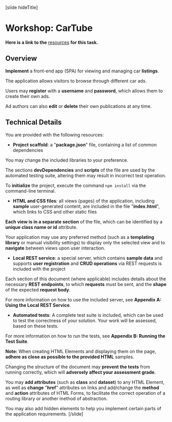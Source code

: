 
[slide hideTitle]

# Workshop: CarTube

**Here is a link to the** [resources]() **for this task.**

## Overview
**Implement** a front-end app (SPA) for viewing and managing car **listings**. 

The application allows visitors to browse through different car ads. 

Users may **register** with a **username** and **password**, which allows them to create their own ads. 

Ad authors can also **edit** or **delete** their own publications at any time.

## Technical Details

You are provided with the following resources:

- **Project scaffold**: a "**package.json**" file, containing a list of common dependencies

You may change the included libraries to your preference. 

The sections **devDependencies** and **scripts** of the file are used by the automated testing suite, altering them may result in incorrect test operation.

To **initialize** the project, execute the command `npm install` via the command-line terminal.

- **HTML and CSS files**: all views (pages) of the application, including **sample** user-generated content, are included in the file "**index.html**", which links to CSS and other static files

**Each view is in a separate section** of the file, which can be identified by a **unique class name or id** attribute.

Your application may use any preferred method (such as a **templating library** or manual visibility settings) to display only the selected view and to **navigate** between views upon user interaction.

- **Local REST service**: a special server, which contains **sample data** and supports **user registration** and **CRUD operations** via REST requests is included with the project

Each section of this document (where applicable) includes details about the necessary **REST endpoints**, to which **requests** must be sent, and the **shape** of the expected **request body**.

For more information on how to use the included server, see **Appendix A: Using the Local REST Service**.


- **Automated tests**: A complete test suite is included, which can be used to test the correctness of your solution. Your work will be assessed, based on these tests.

For more information on how to run the tests, see **Appendix B: Running the Test Suite**.

**Note:** When creating HTML Elements and displaying them on the page, **adhere as close as possible to the provided HTML** samples. 

Changing the structure of the document may **prevent the tests** from running correctly, which will **adversely affect your assessment grade**. 

You may **add attributes** (such as **class** and **dataset**) to any HTML Element, as well as **change** "**href**" attributes on links and add/change the **method** and **action** attributes of HTML Forms, to facilitate the correct operation of a routing library or another method of abstraction. 

You may also add hidden elements to help you implement certain parts of the application requirements.
[/slide]










